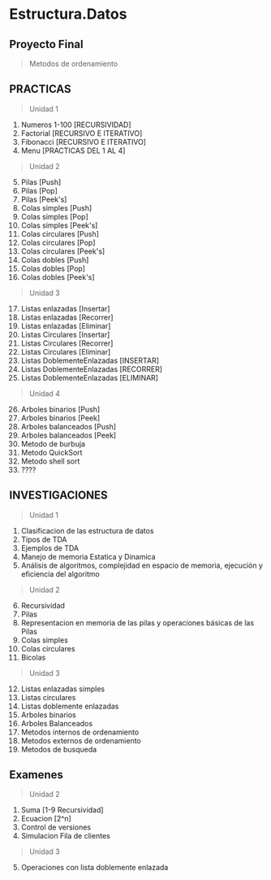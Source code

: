 # Estructura.Datos

## Proyecto Final
 > Metodos de ordenamiento

## PRACTICAS 
 > Unidad 1
 1. Numeros 1-100 [RECURSIVIDAD]
 2. Factorial [RECURSIVO E ITERATIVO]
 3. Fibonacci [RECURSIVO E ITERATIVO]
 4. Menu [PRACTICAS DEL 1 AL 4]
 > Unidad 2
 5. Pilas [Push]
 6. Pilas [Pop]
 7. Pilas [Peek's]
 8. Colas simples [Push]
 9. Colas simples [Pop]
 10. Colas simples [Peek's]
 11. Colas circulares [Push]
 12. Colas circulares [Pop]
 13. Colas circulares [Peek's]
 14. Colas dobles [Push]
 15. Colas dobles [Pop]
 16. Colas dobles [Peek's]
 > Unidad 3
 17. Listas enlazadas [Insertar]
 18. Listas enlazadas [Recorrer]
 19. Listas enlazadas [Eliminar]
 20. Listas Circulares [Insertar]
 21. Listas Circulares [Recorrer]
 22. Listas Circulares [Eliminar]
 23. Listas DoblementeEnlazadas [INSERTAR]
 24. Listas DoblementeEnlazadas [RECORRER]
 25. Listas DoblementeEnlazadas [ELIMINAR]
 > Unidad 4
 26. Arboles binarios [Push]
 27. Arboles binarios [Peek]
 28. Arboles balanceados [Push]
 29. Arboles balanceados [Peek]
 30. Metodo de burbuja
 31. Metodo QuickSort
 32. Metodo shell sort
 33. ????
 
## INVESTIGACIONES 
 > Unidad 1
 1. Clasificacion de las estructura de datos
 2. Tipos de TDA
 3. Ejemplos de TDA
 4. Manejo de memoria Estatica y Dinamica
 5. Análisis de algoritmos, complejidad en espacio de memoria, ejecución y eficiencia del algoritmo
 > Unidad 2
 6. Recursividad
 7. Pilas
 8. Representacion en memoria de las pilas y operaciones básicas de las Pilas
 9. Colas simples
 10. Colas circulares
 11. Bicolas
 > Unidad 3
 12. Listas enlazadas simples
 13. Listas circulares
 14. Listas doblemente enlazadas 
 15. Arboles binarios
 16. Arboles Balanceados
 17. Metodos internos de ordenamiento
 18. Metodos externos de ordenamiento
 19. Metodos de busqueda
 ## Examenes
 > Unidad 2
 1. Suma [1-9 Recursividad]
 2. Ecuacion [2^n]
 3. Control de versiones
 4. Simulacion Fila de clientes
 > Unidad 3
 5. Operaciones con lista doblemente enlazada
 

